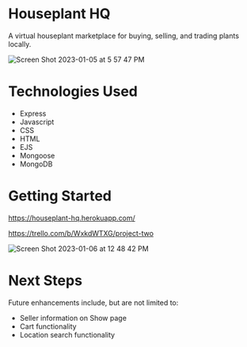 # Houseplant HQ
A virtual houseplant marketplace for buying, selling, and trading plants locally. 

![Screen Shot 2023-01-05 at 5 57 47 PM](https://user-images.githubusercontent.com/60244001/211069548-2f48f148-65c7-47f3-95c7-ce25638ac92b.png)

# Technologies Used
- Express
- Javascript
- CSS 
- HTML
- EJS
- Mongoose
- MongoDB

# Getting Started
https://houseplant-hq.herokuapp.com/

https://trello.com/b/WxkdWTXG/project-two

![Screen Shot 2023-01-06 at 12 48 42 PM](https://user-images.githubusercontent.com/60244001/211069589-d7708949-30d1-4a4b-a162-09dff768e7b4.png)


# Next Steps
Future enhancements include, but are not limited to: 

- Seller information on Show page
- Cart functionality 
- Location search functionality 
